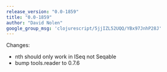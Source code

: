```yaml
---
release_version: "0.0-1859"
title: "0.0-1859"
author: "David Nolen"
google_group_msg: 'clojurescript/5jjIZL52UQQ/YBx97JnhP28J'
---
```


Changes: 

* nth should only work in ISeq not Seqable
* bump tools.reader to 0.7.6
